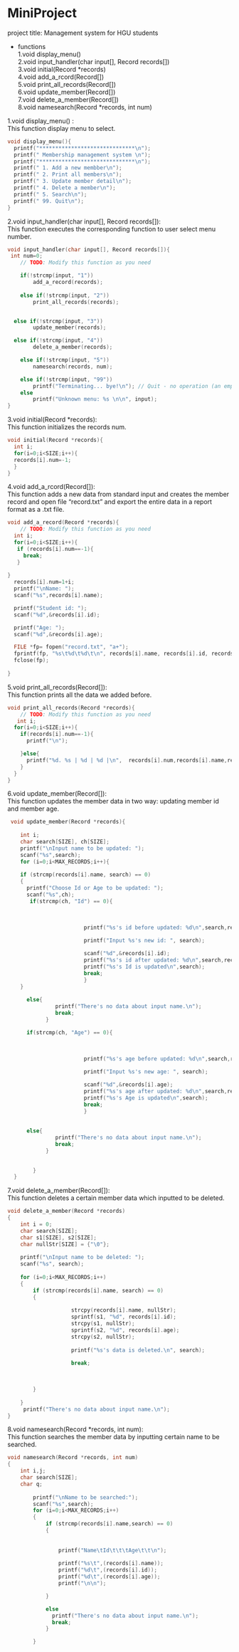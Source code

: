 # MiniProject
project title: Management system for HGU students
* functions   
  1.void display_menu()   
  2.void input_handler(char input[], Record records[])   
  3.void initial(Record *records)   
  4.void add_a_rcord(Record[])   
  5.void print_all_records(Record[])   
  6.void update_member(Record[])   
  7.void delete_a_member(Record[])   
  8.void namesearch(Record *records, int num)   
   
1.void display_menu() :   
This function display menu to select.   
```c
void display_menu(){
  printf("******************************\n");
  printf(" Membership management system \n");
  printf("******************************\n");
  printf(" 1. Add a new membber\n");
  printf(" 2. Print all members\n");
  printf(" 3. Update member detail\n");
  printf(" 4. Delete a member\n");
  printf(" 5. Search\n");
  printf(" 99. Quit\n");
}
```   
2.void input_handler(char input[], Record records[]):   
This function executes the corresponding function to user select menu number.   
```c
void input_handler(char input[], Record records[]){
 int num=0;
	// TODO: Modify this function as you need

	if(!strcmp(input, "1"))
		add_a_record(records);
    
	else if(!strcmp(input, "2"))
		print_all_records(records);


  else if(!strcmp(input, "3"))
		update_member(records);

  else if(!strcmp(input, "4"))
		delete_a_member(records);

	else if(!strcmp(input, "5"))
		namesearch(records, num);

	else if(!strcmp(input, "99"))
		printf("Terminating... bye!\n"); // Quit - no operation (an empty statement with a semi-colon)
	else
		printf("Unknown menu: %s \n\n", input);
}
```   
3.void initial(Record *records):   
This function initializes the records num.   
```c
void initial(Record *records){
  int i;
  for(i=0;i<SIZE;i++){
  records[i].num=-1;
  }
}
```   
4.void add_a_rcord(Record[]):   
This function adds a new data from standard input and creates the member record and open file “record.txt” and export the entire data in a report format as a .txt file.   
```c
void add_a_record(Record *records){
	// TODO: Modify this function as you need
  int i;
  for(i=0;i<SIZE;i++){
   if (records[i].num==-1){
     break;
   }
	
}
  records[i].num=1+i;
  printf("\nName: ");
  scanf("%s",records[i].name);

  printf("Student id: ");
  scanf("%d",&records[i].id);

  printf("Age: ");
  scanf("%d",&records[i].age);

  FILE *fp= fopen("record.txt", "a+");
  fprintf(fp, "%s\t%d\t%d\t\n", records[i].name, records[i].id, records[i].age);
  fclose(fp);
  
}
```   
5.void print_all_records(Record[]):   
This function prints all the data we added before.
```c
void print_all_records(Record *records){
	// TODO: Modify this function as you need
   int i;
  for(i=0;i<SIZE;i++){
    if(records[i].num==-1){
      printf("\n");

    }else{
      printf("%d. %s | %d | %d |\n",  records[i].num,records[i].name,records[i].id,records[i].age);
    }
  }
}
```   
6.void update_member(Record[]):   
This function updates the member data in two way: updating member id and member age.
```c
 void update_member(Record *records){
 
    int i;
    char search[SIZE], ch[SIZE];
    printf("\nInput name to be updated: ");
    scanf("%s",search);
    for (i=0;i<MAX_RECORDS;i++){
          
    if (strcmp(records[i].name, search) == 0)
    {
      printf("Choose Id or Age to be updated: ");
      scanf("%s",ch);
       if(strcmp(ch, "Id") == 0){
        
          
                   
                        printf("%s's id before updated: %d\n",search,records[i].id);

                        printf("Input %s's new id: ", search);

                        scanf("%d",&records[i].id);
                        printf("%s's id after updated: %d\n",search,records[i].id);
                        printf("%s's Id is updated\n",search);  
                        break;
                        }
    }
                        
      else{
               printf("There's no data about input name.\n");
               break;
            }

      if(strcmp(ch, "Age") == 0){
        
          
                   
                        printf("%s's age before updated: %d\n",search,records[i].age);

                        printf("Input %s's new age: ", search);

                        scanf("%d",&records[i].age);
                        printf("%s's age after updated: %d\n",search,records[i].age);
                        printf("%s's Age is updated\n",search);  
                        break;
                        }
    
                        
      else{
               printf("There's no data about input name.\n");
               break;
            }

          
        }
  }
```   
7.void delete_a_member(Record[]):   
This function deletes a certain member data which inputted to be deleted.
```c
void delete_a_member(Record *records)
{
    int i = 0;
    char search[SIZE];  
    char s1[SIZE], s2[SIZE];  
    char nullStr[SIZE] = {"\0"};  
    
    printf("\nInput name to be deleted: ");
    scanf("%s", search); 
  
    for (i=0;i<MAX_RECORDS;i++)
    {
        if (strcmp(records[i].name, search) == 0) 
        {
          
                    strcpy(records[i].name, nullStr); 
                    sprintf(s1, "%d", records[i].id); 
                    strcpy(s1, nullStr); 
                    sprintf(s2, "%d", records[i].age);
                    strcpy(s2, nullStr);
                   
                    printf("%s's data is deleted.\n", search);
                    
                    break;
                
            

        }
        
    }
     printf("There's no data about input name.\n");
}
```   
8.void namesearch(Record *records, int num):   
This function searches the member data by inputting certain name to be searched.
```c
void namesearch(Record *records, int num)
{
    int i,j;
    char search[SIZE];
    char q;
    
        printf("\nName to be searched:");
        scanf("%s",search);
        for (i=0;i<MAX_RECORDS;i++)
        {
            if (strcmp(records[i].name,search) == 0)
            {
              
               
                printf("Name\tId\t\t\tAge\t\t\n");
 
                printf("%s\t",(records[i].name));
                printf("%d\t",(records[i].id));
                printf("%d\t",(records[i].age));
                printf("\n\n");

            }

            else
              printf("There's no data about input name.\n");
              break;
            }

        }
```
